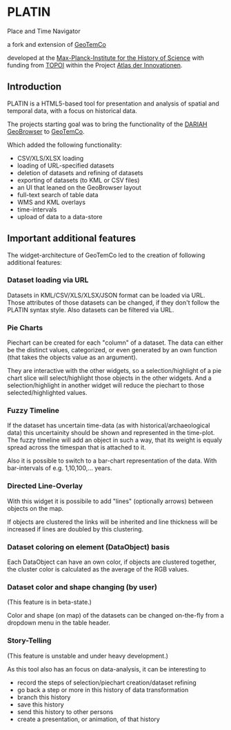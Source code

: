 # PLATIN
Place and Time Navigator 

a fork and extension of [GeoTemCo](https://github.com/stjaenicke/GeoTemCo)

developed at the [Max-Planck-Institute for the History of Science](http://www.mpiwg-berlin.mpg.de) with funding from [TOPOI](http://topoi.org) within the Project [Atlas der Innovationen](http://www.topoi.org/group/d-6/).

## Introduction

PLATIN is a HTML5-based tool for presentation and analysis of spatial and temporal data, with a focus on historical data.

The projects starting goal was to bring the functionality of the [DARIAH](http://www.dariah.eu) [GeoBrowser](http://dev2.dariah.eu/e4d/‎) to [GeoTemCo](http://www.informatik.uni-leipzig.de/geotemco/). 

Which added the following functionality:
* CSV/XLS/XLSX loading
* loading of URL-specified datasets
* deletion of datasets and refining of datasets
* exporting of datasets (to KML or CSV files)
* an UI that leaned on the GeoBrowser layout
* full-text search of table data
* WMS and KML overlays
* time-intervals 
* upload of data to a data-store

## Important additional features

The widget-architecture of GeoTemCo led to the creation of following additional features:

### Dataset loading via URL

Datasets in KML/CSV/XLS/XLSX/JSON format can be loaded via URL. Those attributes of those datasets can be changed, if they don't follow the PLATIN syntax style. Also datasets can be filtered via URL.

### Pie Charts

Piechart can be created for each "column" of a dataset. The data can either be the distinct values, 
categorized, or even generated by an own function (that takes the objects value as an argument).

They are interactive with the other widgets, so a selection/highlight of a pie chart slice will 
select/highlight those objects in the other widgets. And a selection/highlight in another widget
will reduce the piechart to those selected/highlighted values.

### Fuzzy Timeline

If the dataset has uncertain time-data (as with historical/archaeological data) this uncertainity 
should be shown and represented in the time-plot. The fuzzy timeline will add an object in such a
way, that its weight is equaly spread across the timespan that is attached to it.

Also it is possible to switch to a bar-chart representation of the data. With bar-intervals of e.g.
1,10,100,... years.

### Directed Line-Overlay

With this widget it is possibile to add "lines" (optionally arrows) between objects on the map.

If objects are clustered the links will be inherited and line thickness will be increased if
lines are doubled by this clustering.

### Dataset coloring on element (DataObject) basis

Each DataObject can have an own color, if objects are clustered together, the cluster color 
is calculated as the average of the RGB values.

### Dataset color and shape changing (by user)

(This feature is in beta-state.)

Color and shape (on map) of the datasets can be changed on-the-fly from a dropdown menu in the table header.

### Story-Telling

(This feature is unstable and under heavy development.)

As this tool also has an focus on data-analysis, it can be interesting to
* record the steps of selection/piechart creation/dataset refining
* go back a step or more in this history of data transformation
* branch this history
* save this history
* send this history to other persons
* create a presentation, or animation, of that history
